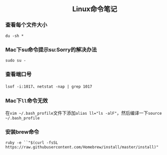 ## &emsp;&emsp;&emsp;&emsp;&emsp;&emsp;&emsp;&emsp;&emsp;&emsp;Linux命令笔记


### 查看每个文件大小

`du -sh *`

### Mac下su命令提示su:Sorry的解决办法

`sudo su -`

### 查看端口号

`lsof -i:1017`、`netstat -nap | grep 1017`

### Mac下`ll`命令无效

在`vim ~/.bash_profile`文件下添加`alias ll="ls -alF"`，然后编译一下`source ~/.bash_profile`

### 安装brew命令

`ruby -e ``"$(curl -fsSL https://raw.githubusercontent.com/Homebrew/install/master/install)"`